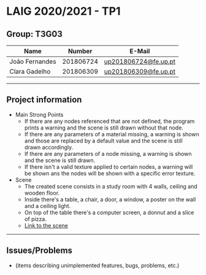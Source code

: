 # LAIG 2020/2021 - TP1

## Group: T3G03

| Name             | Number    | E-Mail               |
| ---------------- | --------- | -------------------- |
| João Fernandes   | 201806724 | up201806724@fe.up.pt |
| Clara Gadelho    | 201806309 | up201806309@fe.up.pt |

----
## Project information

- Main Strong Points
  - If there are any nodes referenced that are not defined, the program prints a warning and the scene is still drawn without that node.
  - If there are any parameters of a material missing, a warning is shown and those are replaced by a default value and the scene is still drawn accordingly.
  - If there are any parameters of a node missing, a warning is shown and the scene is still drawn.
  - If there isn't a valid texture applied to certain nodes, a warning will be shown ans the nodes will be shown with a specific error texture. 
- Scene
  - The created scene consists in a study room with 4 walls, ceiling and wooden floor. 
  - Inside there's a table, a chair, a door, a window, a poster on the wall and a ceiling light.
  - On top of the table there's a computer screen, a donnut and a slice of pizza.
  - [Link to the scene](../scenes/entrega1.xml)
----
## Issues/Problems

- (items describing unimplemented features, bugs, problems, etc.)
